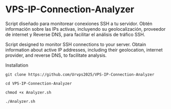 # VPS-IP-Connection-Analyzer
Script diseñado para monitorear conexiones SSH a tu servidor. Obtén información sobre las IPs activas, incluyendo su geolocalización, proveedor de internet y Reverse DNS, para facilitar el análisis de tráfico SSH.

Script designed to monitor SSH connections to your server. Obtain information about active IP addresses, including their geolocation, internet provider, and reverse DNS, to facilitate analysis.

Installation 

```git clone https://github.com/Urvps2025/VPS-IP-Connection-Analyzer```

```cd VPS-IP-Connection-Analyzer```

```chmod +x Analyzer.sh```

```./Analyzer.sh```
